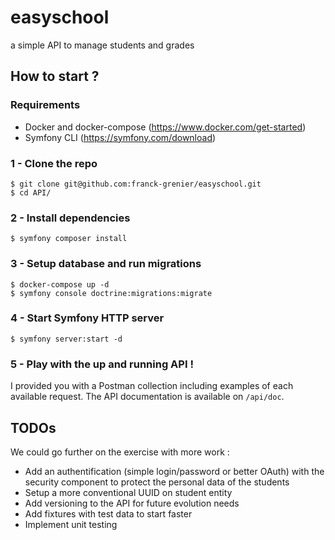# easyschool

a simple API to manage students and grades

## How to start ?

### Requirements

* Docker and docker-compose (https://www.docker.com/get-started)
* Symfony CLI (https://symfony.com/download)

### 1 - Clone the repo

```shell script
$ git clone git@github.com:franck-grenier/easyschool.git
$ cd API/
```

### 2 - Install dependencies

```shell script
$ symfony composer install
```

### 3 - Setup database and run migrations

```shell script
$ docker-compose up -d
$ symfony console doctrine:migrations:migrate
```

### 4 - Start Symfony HTTP server

```shell script
$ symfony server:start -d
```

### 5 - Play with the up and running API ! 

I provided you with a Postman collection including examples of each available request.
The API documentation is available on `/api/doc`.


## TODOs

We could go further on the exercise with more work :  
- Add an authentification (simple login/password or better OAuth) with the security component to protect the personal data of the students
- Setup a more conventional UUID on student entity
- Add versioning to the API for future evolution needs
- Add fixtures with test data to start faster
- Implement unit testing